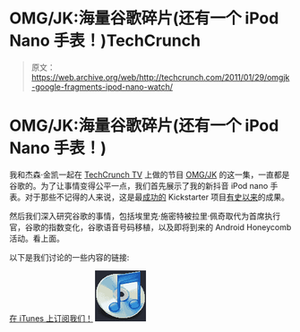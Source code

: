 # OMG/JK:海量谷歌碎片(还有一个 iPod Nano 手表！)TechCrunch

> 原文：<https://web.archive.org/web/http://techcrunch.com/2011/01/29/omgjk-google-fragments-ipod-nano-watch/>

# OMG/JK:海量谷歌碎片(还有一个 iPod Nano 手表！)

我和杰森·金凯一起在 [TechCrunch TV](https://web.archive.org/web/20230202234500/http://techcrunch.tv/) 上做的节目 [OMG/JK](https://web.archive.org/web/20230202234500/http://techcrunch.tv/omg-jk) 的这一集，一直都是谷歌的。为了让事情变得公平一点，我们首先展示了我的新抖音 iPod nano 手表。对于那些不记得的人来说，这是最[成功的](https://web.archive.org/web/20230202234500/https://techcrunch.com/2010/11/24/ipod-nano-watch/) Kickstarter 项目[有史以来](https://web.archive.org/web/20230202234500/https://techcrunch.com/2010/12/16/ipod-nano-watch-million/)的成果。

然后我们深入研究谷歌的事情，包括埃里克·施密特被拉里·佩奇取代为首席执行官，谷歌的指数变化，谷歌语音号码移植，以及即将到来的 Android Honeycomb 活动。看上面。

以下是我们讨论的一些内容的链接:

[在 iTunes 上订阅我们！](https://web.archive.org/web/20230202234500/http://itunes.apple.com/us/podcast/omg-jk/id383031468)
[![](img/9473d2ae07c9e1ee1dcc9dc948526c30.png)](https://web.archive.org/web/20230202234500/http://itunes.apple.com/us/podcast/omg-jk/id383031468)